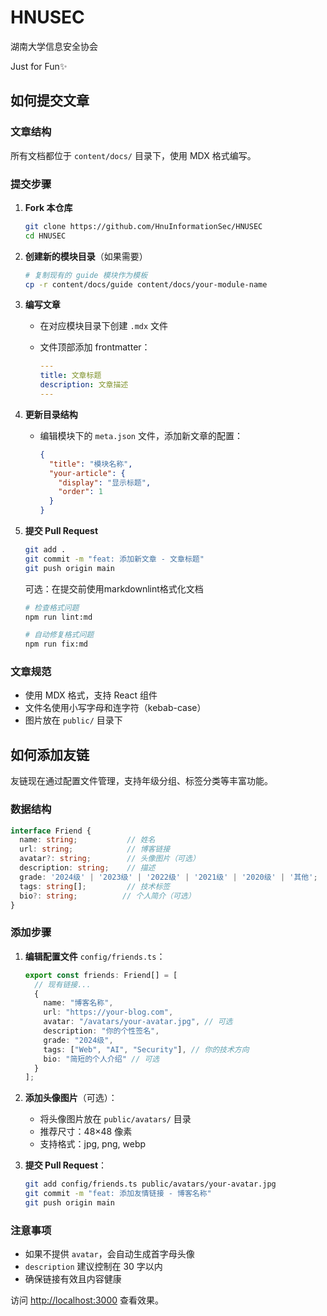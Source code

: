 # HNUSEC

湖南大学信息安全协会

Just for Fun✨

## 如何提交文章

### 文章结构

所有文档都位于 `content/docs/` 目录下，使用 MDX 格式编写。

### 提交步骤

1. **Fork 本仓库**

   ```bash
   git clone https://github.com/HnuInformationSec/HNUSEC
   cd HNUSEC
   ```

2. **创建新的模块目录**（如果需要）

   ```bash
   # 复制现有的 guide 模块作为模板
   cp -r content/docs/guide content/docs/your-module-name
   ```

3. **编写文章**
   - 在对应模块目录下创建 `.mdx` 文件
   - 文件顶部添加 frontmatter：

     ```yaml
     ---
     title: 文章标题
     description: 文章描述
     ---
     ```

4. **更新目录结构**
   - 编辑模块下的 `meta.json` 文件，添加新文章的配置：

     ```json
     {
       "title": "模块名称",
       "your-article": {
         "display": "显示标题",
         "order": 1
       }
     }
     ```

5. **提交 Pull Request**

   ```bash
   git add .
   git commit -m "feat: 添加新文章 - 文章标题"
   git push origin main
   ```

   可选：在提交前使用markdownlint格式化文档

   ```bash
   # 检查格式问题
   npm run lint:md
   
   # 自动修复格式问题
   npm run fix:md
   ```

### 文章规范

- 使用 MDX 格式，支持 React 组件
- 文件名使用小写字母和连字符（kebab-case）
- 图片放在 `public/` 目录下

## 如何添加友链

友链现在通过配置文件管理，支持年级分组、标签分类等丰富功能。

### 数据结构

```typescript
interface Friend {
  name: string;           // 姓名
  url: string;            // 博客链接
  avatar?: string;        // 头像图片（可选）
  description: string;    // 描述
  grade: '2024级' | '2023级' | '2022级' | '2021级' | '2020级' | '其他';
  tags: string[];         // 技术标签
  bio?: string;          // 个人简介（可选）
}
```

### 添加步骤

1. **编辑配置文件** `config/friends.ts`：

   ```typescript
   export const friends: Friend[] = [
     // 现有链接...
     {
       name: "博客名称",
       url: "https://your-blog.com",
       avatar: "/avatars/your-avatar.jpg", // 可选
       description: "你的个性签名",
       grade: "2024级",
       tags: ["Web", "AI", "Security"], // 你的技术方向
       bio: "简短的个人介绍" // 可选
     }
   ];
   ```

2. **添加头像图片**（可选）：
   - 将头像图片放在 `public/avatars/` 目录
   - 推荐尺寸：48×48 像素
   - 支持格式：jpg, png, webp

3. **提交 Pull Request**：

   ```bash
   git add config/friends.ts public/avatars/your-avatar.jpg
   git commit -m "feat: 添加友情链接 - 博客名称"
   git push origin main
   ```

### 注意事项

- 如果不提供 `avatar`，会自动生成首字母头像
- `description` 建议控制在 30 字以内
- 确保链接有效且内容健康

访问 <http://localhost:3000> 查看效果。
